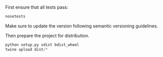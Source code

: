 First ensure that all tests pass:

```python
nosetests
```

Make sure to update the version following semantic versioning guidelines.

Then prepare the project for distribution.

```python
python setup.py sdist bdist_wheel
twine upload dist/*
```
